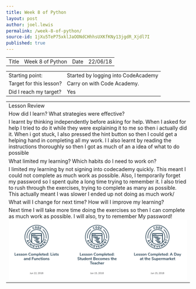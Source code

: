 ```yaml
---
title: Week 8 of Python
layout: post
author: joel.lewis
permalink: /week-8-of-python/
source-id: 1jXu5TeP75xklJaOONdCHhhsUXKfKNy13jgdR_Xjdl7I
published: true
---
```

<table>
  <tr>
    <td>Title</td>
    <td>Week 8 of Python</td>
    <td>Date</td>
    <td>22/06/18</td>
  </tr>
</table>


<table>
  <tr>
    <td>Starting point:</td>
    <td>Started by logging into CodeAcademy</td>
  </tr>
  <tr>
    <td>Target for this lesson?</td>
    <td>Carry on with Code Academy.</td>
  </tr>
  <tr>
    <td>Did I reach my target? </td>
    <td> Yes </td>
  </tr>
</table>


<table>
  <tr>
    <td>Lesson Review</td>
  </tr>
  <tr>
    <td>How did I learn? What strategies were effective? </td>
  </tr>
  <tr>
    <td>I learnt by thinking independently before asking for help. When I asked for help I tried to do it while they were explaining it to me so then i actually did it. When i got stuck, I also pressed the hint button so then I could get a helping hand in completing all my work. l I also learnt by reading the instructions thoroughly so then I got as much of an a idea of what to do possible </td>
  </tr>
  <tr>
    <td>What limited my learning? Which habits do I need to work on? </td>
  </tr>
  <tr>
    <td>I limited my learning by not signing into codecademy quickly. This meant I could not complete as much work as possible. Also, I temporarily forget my password so I spent quite a long time trying to remember it. I also tried to rush through the exercises, trying to complete as many as possible. This actually meant I was slower I ended up not doing as much work/</td>
  </tr>
  <tr>
    <td>What will I change for next time? How will I improve my learning?</td>
  </tr>
  <tr>
    <td>Next time I will take more time doing the exercises so then I can complete as much work as possible. I will also, try to remember My password!
     <img src = "/images/Screenshot 2018-06-28 at 12.58.42.png"></td>
   
  </tr>
</table>



